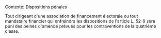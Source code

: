 Contexte: Dispositions pénales

Tout dirigeant d'une association de financement électorale ou tout mandataire financier qui enfreindra les dispositions de l'article L. 52-9 sera puni des peines d'amende prévues pour les contraventions de la quatrième classe.